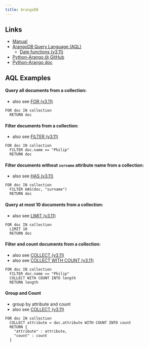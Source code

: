 ```yaml
---
title: ArangoDB
---
```


## Links
- [Manual](https://www.arangodb.com/docs/stable/)
- [ArangoDB Query Language (AQL)](https://www.arangodb.com/docs/stable/aql/)
  - [Date functions (v3.11)](https://www.arangodb.com/docs/3.11/aql/functions-date.html)
- [Python-Arango @ GitHub](https://github.com/ArangoDB-Community/python-arango)
- [Python-Arango doc](https://docs.python-arango.com/en/main/)

## AQL Examples
#### Query all documents from a collection:
- also see [FOR (v3.11)](https://www.arangodb.com/docs/3.11/aql/operations-for.html)
```text
FOR doc IN collection
  RETURN doc
```

#### Filter documents from a collection:
- also see [FILTER (v3.11)](https://www.arangodb.com/docs/3.11/aql/operations-filter.html)
```text
FOR doc IN collection
  FILTER doc.name == "Philip"
  RETURN doc
```

#### Filter documents without `surname` attribute name from a collection:
- also see [HAS (v3.11)](https://www.arangodb.com/docs/3.11/aql/functions-document.html#has)
```text
FOR doc IN collection
  FILTER HAS(doc, "surname")
  RETURN doc
```

#### Query at most 10 documents from a collection:
- also see [LIMIT (v3.11)](https://www.arangodb.com/docs/3.11/aql/operations-limit.html)
```text
FOR doc IN collection
  LIMIT 10
  RETURN doc
```

#### Filter and count documents from a collection:
- also see [COLLECT (v3.11)](https://www.arangodb.com/docs/3.11/aql/operations-collect.html)
- also see [COLLECT WITH COUNT (v3.11)](https://www.arangodb.com/docs/3.11/aql/operations-collect.html#group-length-calculation)
```text
FOR doc IN collection
  FILTER doc.name == "Philip"
  COLLECT WITH COUNT INTO length
  RETURN length
```

#### Group and Count
- group by attribute and count
- also see [COLLECT (v3.11)](https://www.arangodb.com/docs/3.11/aql/operations-collect.html)
```text
FOR doc IN collection
  COLLECT attribute = doc.attribute WITH COUNT INTO count
  RETURN { 
    "attribute" : attribute, 
    "count" : count 
  }
```
